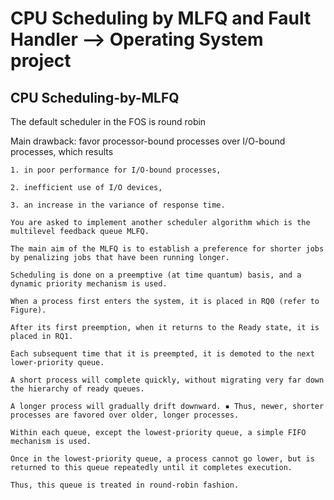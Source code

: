 # CPU Scheduling by MLFQ and Fault Handler --> Operating System project


## CPU Scheduling-by-MLFQ
 The default scheduler in the FOS is round robin 
 
 Main drawback: favor processor-bound processes over I/O-bound processes, which results 
    
    1. in poor performance for I/O-bound processes,  
    
    2. inefficient use of I/O devices,  
    
    3. an increase in the variance of response time.
    
    You are asked to implement another scheduler algorithm which is the multilevel feedback queue MLFQ.  
    
    The main aim of the MLFQ is to establish a preference for shorter jobs by penalizing jobs that have been running longer.
    
    Scheduling is done on a preemptive (at time quantum) basis, and a dynamic priority mechanism is used.
    
    When a process first enters the system, it is placed in RQ0 (refer to Figure).
    
    After its first preemption, when it returns to the Ready state, it is placed in RQ1.
    
    Each subsequent time that it is preempted, it is demoted to the next lower-priority queue.
    
    A short process will complete quickly, without migrating very far down the hierarchy of ready queues.
    
    A longer process will gradually drift downward. ▪ Thus, newer, shorter processes are favored over older, longer processes.
    
    Within each queue, except the lowest-priority queue, a simple FIFO mechanism is used.
    
    Once in the lowest-priority queue, a process cannot go lower, but is returned to this queue repeatedly until it completes execution.
    
    Thus, this queue is treated in round-robin fashion.
